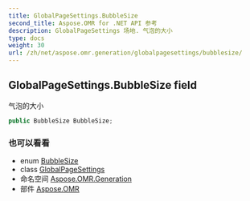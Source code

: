 ```yaml
---
title: GlobalPageSettings.BubbleSize
second_title: Aspose.OMR for .NET API 参考
description: GlobalPageSettings 场地. 气泡的大小
type: docs
weight: 30
url: /zh/net/aspose.omr.generation/globalpagesettings/bubblesize/
---
```

## GlobalPageSettings.BubbleSize field

气泡的大小

```csharp
public BubbleSize BubbleSize;
```

### 也可以看看

* enum [BubbleSize](../../bubblesize/)
* class [GlobalPageSettings](../)
* 命名空间 [Aspose.OMR.Generation](../../globalpagesettings/)
* 部件 [Aspose.OMR](../../../)


